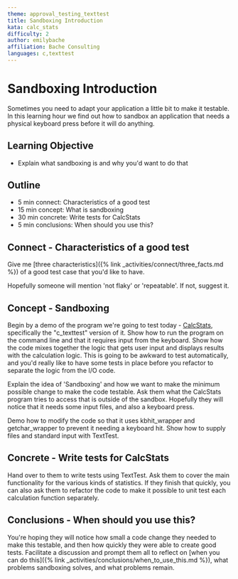 ```yaml
---
theme: approval_testing_texttest
title: Sandboxing Introduction
kata: calc_stats
difficulty: 2
author: emilybache
affiliation: Bache Consulting
languages: c,texttest
---
```


# Sandboxing Introduction
Sometimes you need to adapt your application a little bit to make it testable. In this learning hour we find out how to sandbox an application that needs a physical keyboard press before it will do anything.

## Learning Objective
* Explain what sandboxing is and why you'd want to do that

## Outline

* 5 min connect: Characteristics of a good test
* 15 min concept: What is sandboxing
* 30 min concrete: Write tests for CalcStats
* 5 min conclusions: When should you use this?

## Connect - Characteristics of a good test
Give me [three characteristics]({% link _activities/connect/three_facts.md %}) of a good test case that you'd like to have.

Hopefully someone will mention 'not flaky' or 'repeatable'. If not, suggest it.

## Concept - Sandboxing
Begin by a demo of the program we're going to test today - [CalcStats](https://github.com/emilybache/CalcStats-TestDesign-Kata), specifically the "c_texttest" version of it. Show how to run the program on the command line and that it requires input from the keyboard. Show how the code mixes together the logic that gets user input and displays results with the calculation logic. This is going to be awkward to test automatically, and you'd really like to have some tests in place before you refactor to separate the logic from the I/O code.

Explain the idea of 'Sandboxing' and how we want to make the minimum possible change to make the code testable. Ask them what the CalcStats program tries to access that is outside of the sandbox. Hopefully they will notice that it needs some input files, and also a keyboard press.

Demo how to modify the code so that it uses kbhit_wrapper and getchar_wrapper to prevent it needing a keyboard hit. Show how to supply files and standard input with TextTest.

## Concrete - Write tests for CalcStats
Hand over to them to write tests using TextTest. Ask them to cover the main functionality for the various kinds of statistics. If they finish that quickly, you can also ask them to refactor the code to make it possible to unit test each calculation function separately.

## Conclusions - When should you use this?
You're hoping they will notice how small a code change they needed to make this testable, and then how quickly they were able to create good tests. Facilitate a discussion and prompt them all to reflect on [when you can do this]({% link _activities/conclusions/when_to_use_this.md %}), what problems sandboxing solves, and what problems remain.



